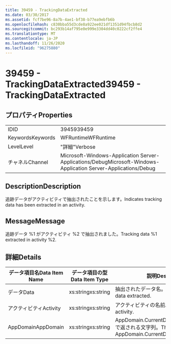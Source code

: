```yaml
---
title: 39459 - TrackingDataExtracted
ms.date: 03/30/2017
ms.assetid: fcf7be96-8a7b-4ae1-bf38-b77ea9ebfb6b
ms.openlocfilehash: c830bba55d3cde8a922ee021df1351d94fbcb8d2
ms.sourcegitcommit: bc293b14af795e0e999e3304dd40c0222cf2ffe4
ms.translationtype: MT
ms.contentlocale: ja-JP
ms.lasthandoff: 11/26/2020
ms.locfileid: "96275880"
---
```

# <a name="39459---trackingdataextracted"></a><span data-ttu-id="c954a-102">39459 - TrackingDataExtracted</span><span class="sxs-lookup"><span data-stu-id="c954a-102">39459 - TrackingDataExtracted</span></span>

## <a name="properties"></a><span data-ttu-id="c954a-103">プロパティ</span><span class="sxs-lookup"><span data-stu-id="c954a-103">Properties</span></span>  
  
|||  
|-|-|  
|<span data-ttu-id="c954a-104">ID</span><span class="sxs-lookup"><span data-stu-id="c954a-104">ID</span></span>|<span data-ttu-id="c954a-105">39459</span><span class="sxs-lookup"><span data-stu-id="c954a-105">39459</span></span>|  
|<span data-ttu-id="c954a-106">Keywords</span><span class="sxs-lookup"><span data-stu-id="c954a-106">Keywords</span></span>|<span data-ttu-id="c954a-107">WFRuntime</span><span class="sxs-lookup"><span data-stu-id="c954a-107">WFRuntime</span></span>|  
|<span data-ttu-id="c954a-108">Level</span><span class="sxs-lookup"><span data-stu-id="c954a-108">Level</span></span>|<span data-ttu-id="c954a-109">"詳細"</span><span class="sxs-lookup"><span data-stu-id="c954a-109">Verbose</span></span>|  
|<span data-ttu-id="c954a-110">チャネル</span><span class="sxs-lookup"><span data-stu-id="c954a-110">Channel</span></span>|<span data-ttu-id="c954a-111">Microsoft-Windows-Application Server-Applications/Debug</span><span class="sxs-lookup"><span data-stu-id="c954a-111">Microsoft-Windows-Application Server-Applications/Debug</span></span>|  
  
## <a name="description"></a><span data-ttu-id="c954a-112">Description</span><span class="sxs-lookup"><span data-stu-id="c954a-112">Description</span></span>  

 <span data-ttu-id="c954a-113">追跡データがアクティビティで抽出されたことを示します。</span><span class="sxs-lookup"><span data-stu-id="c954a-113">Indicates tracking data has been extracted in an activity.</span></span>  
  
## <a name="message"></a><span data-ttu-id="c954a-114">Message</span><span class="sxs-lookup"><span data-stu-id="c954a-114">Message</span></span>  

 <span data-ttu-id="c954a-115">追跡データ %1 がアクティビティ %2 で抽出されました。</span><span class="sxs-lookup"><span data-stu-id="c954a-115">Tracking data %1 extracted in activity %2.</span></span>  
  
## <a name="details"></a><span data-ttu-id="c954a-116">詳細</span><span class="sxs-lookup"><span data-stu-id="c954a-116">Details</span></span>  
  
|<span data-ttu-id="c954a-117">データ項目名</span><span class="sxs-lookup"><span data-stu-id="c954a-117">Data Item Name</span></span>|<span data-ttu-id="c954a-118">データ項目の型</span><span class="sxs-lookup"><span data-stu-id="c954a-118">Data Item Type</span></span>|<span data-ttu-id="c954a-119">説明</span><span class="sxs-lookup"><span data-stu-id="c954a-119">Description</span></span>|  
|--------------------|--------------------|-----------------|  
|<span data-ttu-id="c954a-120">データ</span><span class="sxs-lookup"><span data-stu-id="c954a-120">Data</span></span>|<span data-ttu-id="c954a-121">xs:string</span><span class="sxs-lookup"><span data-stu-id="c954a-121">xs:string</span></span>|<span data-ttu-id="c954a-122">抽出されたデータ名。</span><span class="sxs-lookup"><span data-stu-id="c954a-122">The name of the data extracted.</span></span>|  
|<span data-ttu-id="c954a-123">アクティビティ</span><span class="sxs-lookup"><span data-stu-id="c954a-123">Activity</span></span>|<span data-ttu-id="c954a-124">xs:string</span><span class="sxs-lookup"><span data-stu-id="c954a-124">xs:string</span></span>|<span data-ttu-id="c954a-125">アクティビティの名前。</span><span class="sxs-lookup"><span data-stu-id="c954a-125">The name of the activity.</span></span>|  
|<span data-ttu-id="c954a-126">AppDomain</span><span class="sxs-lookup"><span data-stu-id="c954a-126">AppDomain</span></span>|<span data-ttu-id="c954a-127">xs:string</span><span class="sxs-lookup"><span data-stu-id="c954a-127">xs:string</span></span>|<span data-ttu-id="c954a-128">AppDomain.CurrentDomain.FriendlyName で返される文字列。</span><span class="sxs-lookup"><span data-stu-id="c954a-128">The string returned by AppDomain.CurrentDomain.FriendlyName.</span></span>|
